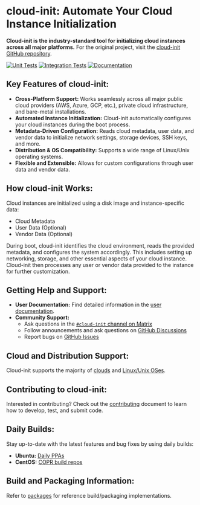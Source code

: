 # cloud-init: Automate Your Cloud Instance Initialization

**Cloud-init is the industry-standard tool for initializing cloud instances across all major platforms.**  For the original project, visit the [cloud-init GitHub repository](https://github.com/canonical/cloud-init).

[![Unit Tests](https://github.com/canonical/cloud-init/actions/workflows/unit.yml/badge.svg?branch=main)](https://github.com/canonical/cloud-init/actions/workflows/unit.yml)
[![Integration Tests](https://github.com/canonical/cloud-init/actions/workflows/integration.yml/badge.svg?branch=main)](https://github.com/canonical/cloud-init/actions/workflows/integration.yml)
[![Documentation](https://github.com/canonical/cloud-init/actions/workflows/check_format.yml/badge.svg?branch=main)](https://github.com/canonical/cloud-init/actions/workflows/check_format.yml)

## Key Features of cloud-init:

*   **Cross-Platform Support:** Works seamlessly across all major public cloud providers (AWS, Azure, GCP, etc.), private cloud infrastructure, and bare-metal installations.
*   **Automated Instance Initialization:**  Cloud-init automatically configures your cloud instances during the boot process.
*   **Metadata-Driven Configuration:**  Reads cloud metadata, user data, and vendor data to initialize network settings, storage devices, SSH keys, and more.
*   **Distribution & OS Compatibility:**  Supports a wide range of Linux/Unix operating systems.
*   **Flexible and Extensible:**  Allows for custom configurations through user data and vendor data.

## How cloud-init Works:

Cloud instances are initialized using a disk image and instance-specific data:

*   Cloud Metadata
*   User Data (Optional)
*   Vendor Data (Optional)

During boot, cloud-init identifies the cloud environment, reads the provided metadata, and configures the system accordingly. This includes setting up networking, storage, and other essential aspects of your cloud instance. Cloud-init then processes any user or vendor data provided to the instance for further customization.

## Getting Help and Support:

*   **User Documentation:**  Find detailed information in the [user documentation](https://docs.cloud-init.io/en/latest/).
*   **Community Support:**
    *   Ask questions in the [``#cloud-init`` channel on Matrix](https://matrix.to/#/#cloud-init:ubuntu.com)
    *   Follow announcements and ask questions on [GitHub Discussions](https://github.com/canonical/cloud-init/discussions)
    *   Report bugs on [GitHub Issues](https://github.com/canonical/cloud-init/issues)

## Cloud and Distribution Support:

Cloud-init supports the majority of [clouds](https://docs.cloud-init.io/en/latest/reference/datasources.html#datasources_supported) and [Linux/Unix OSes](https://docs.cloud-init.io/en/latest/reference/distros.html).

## Contributing to cloud-init:

Interested in contributing?  Check out the [contributing](https://docs.cloud-init.io/en/latest/development/index.html) document to learn how to develop, test, and submit code.

## Daily Builds:

Stay up-to-date with the latest features and bug fixes by using daily builds:

*   **Ubuntu:** [Daily PPAs](https://code.launchpad.net/~cloud-init-dev/+archive/ubuntu/daily)
*   **CentOS:** [COPR build repos](https://copr.fedorainfracloud.org/coprs/g/cloud-init/cloud-init-dev/)

## Build and Packaging Information:

Refer to [packages](packages) for reference build/packaging implementations.